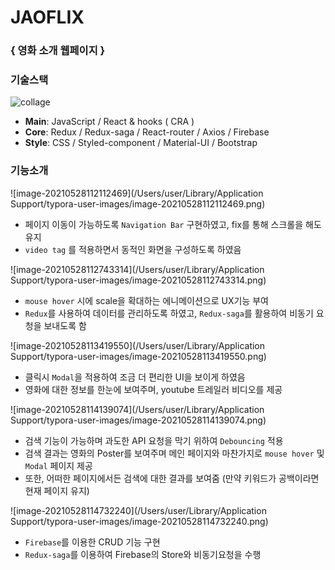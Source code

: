 # JAOFLIX

### { 영화 소개 웹페이지 }

### 기술스택

![collage](/Users/user/Desktop/collage.png)

- __Main__: JavaScript / React & hooks ( CRA )
- __Core__: Redux / Redux-saga / React-router / Axios / Firebase
- __Style__: CSS / Styled-component / Material-UI / Bootstrap

### 기능소개

![image-20210528112112469](/Users/user/Library/Application Support/typora-user-images/image-20210528112112469.png)

- 페이지 이동이 가능하도록 `Navigation Bar` 구현하였고, fix를 통해 스크롤을 해도 유지
-  `video tag` 를 적용하면서 동적인 화면을 구성하도록 하였음

![image-20210528112743314](/Users/user/Library/Application Support/typora-user-images/image-20210528112743314.png)

- `mouse hover` 시에 scale을 확대하는 에니메이션으로 UX기능 부여
-  `Redux`를 사용하여 데이터를 관리하도록 하였고, `Redux-saga`를 활용하여 비동기 요청을 보내도록 함

![image-20210528113419550](/Users/user/Library/Application Support/typora-user-images/image-20210528113419550.png)

- 클릭시 `Modal`을 적용하여 조금 더 편리한 UI을 보이게 하였음
- 영화에 대한 정보를 한눈에 보여주며, youtube 트레일러 비디오를 제공

![image-20210528114139074](/Users/user/Library/Application Support/typora-user-images/image-20210528114139074.png)

- 검색 기능이 가능하며 과도한 API 요청을 막기 위하여 `Debouncing` 적용
- 검색 결과는 영화의 Poster를 보여주며 메인 페이지와 마찬가지로 `mouse hover` 및 `Modal` 페이지 제공
- 또한, 어떠한 페이지에서든 검색에 대한 결과를 보여줌 (만약 키워드가 공백이라면 현재 페이지 유지)

![image-20210528114732240](/Users/user/Library/Application Support/typora-user-images/image-20210528114732240.png)

- `Firebase`를 이용한 CRUD 기능 구현
- `Redux-saga`를 이용하여 Firebase의 Store와 비동기요청을 수행
